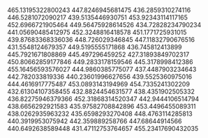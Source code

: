 465.13195322800243
447.8246945681475
436.2859310274116
446.5281072090217
439.5135446930751
453.92343114117165
452.6966721905464
449.56475928614526
434.72828234790234
441.05690485412975
452.3248816418578
451.1771725931015
439.87683368336036
448.726029346845
447.11832790676516
431.5548124679357
449.5195555171868
436.745812413899
445.7921671808869
445.497296459252
427.31893849702317
450.80662859177846
449.2833178159546
445.3178998412386
455.16456593576027
444.9860385775077
437.4487903234643
442.782033819336
440.23601996627656
439.5525360975016
444.4616917775487
453.0893143194969
454.7335241302209
432.61304107358455
432.8824454631577
438.4351902505332
436.82275946379366
452.31868314520347
442.9444106514794
438.6656292921583
435.97582708842896
453.4496455089311
438.0262935963232
435.6598293270408
448.4763114285813
440.3919953075942
442.359889258766
447.68644914566
440.6492638589448
431.47112753764657
455.23417690432035
